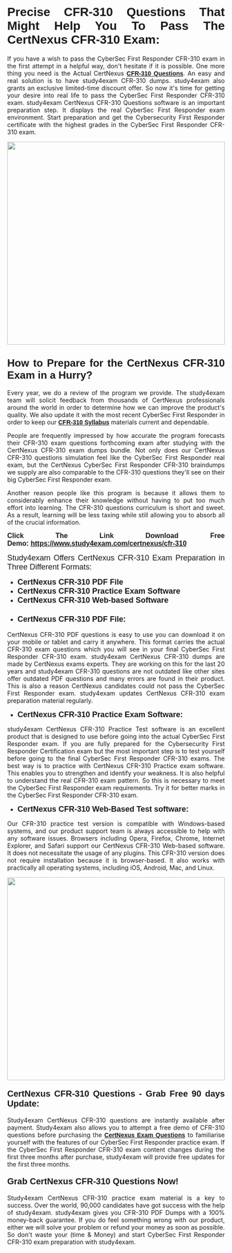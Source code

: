 <h1 style="text-align: justify;"><span style="font-family:Verdana,Geneva,sans-serif;"><strong>Precise CFR-310 Questions That Might Help You To Pass The CertNexus CFR-310 Exam:</strong></span></h1>

<p style="text-align: justify;">If you have a wish to pass the CyberSec First Responder CFR-310 exam in the first attempt in a helpful way, don't hesitate if it is possible. One more thing you need is the Actual CertNexus <a href="https://www.study4exam.com/certnexus/free-cfr-310-questions"><span style="font-family:Verdana,Geneva,sans-serif;"><strong>CFR-310 Questions</strong></span></a>. An easy and real solution is to have study4exam CFR-310 dumps. study4exam also grants an exclusive limited-time discount offer. So now it's time for getting your desire into real life to pass the CyberSec First Responder CFR-310 exam. study4exam CertNexus CFR-310 Questions software is an important preparation step. It displays the real CyberSec First Responder exam environment. Start preparation and get the Cybersecurity First Responder certificate with the highest grades in the CyberSec First Responder CFR-310 exam.</p>

<p style="text-align: justify;"><a href="https://www.study4exam.com/certnexus/cfr-310"><img alt="" src="https://www.thequestionanswers.com/wp-content/uploads/2022/02/Study4Exam-Cert-Exams-Questions.webp" style="width: 100%; height: 470px;" /></a></p>

<h2 style="text-align: justify;"><span style="font-family:Verdana,Geneva,sans-serif;"><span style="font-size:24px;"><strong>How to Prepare for the CertNexus CFR-310 Exam in a Hurry?</strong></span></span></h2>

<p style="text-align: justify;">Every year, we do a review of the program we provide. The study4exam team will solicit feedback from thousands of CertNexus professionals around the world in order to determine how we can improve the product's quality. We also update it with the most recent CyberSec First Responder in order to keep our <a href="https://www.study4exam.com/certnexus/syllabus/cfr-310"><span style="font-family:Verdana,Geneva,sans-serif;"><strong>CFR-310 Syllabus</strong></span></a> materials current and dependable.</p>

<p style="text-align: justify;">People are frequently impressed by how accurate the program forecasts their CFR-310 exam questions forthcoming exam after studying with the CertNexus CFR-310 exam dumps bundle. Not only does our CertNexus CFR-310 questions simulation feel like the CyberSec First Responder real exam, but the CertNexus CyberSec First Responder CFR-310 braindumps we supply are also comparable to the CFR-310 questions they'll see on their big CyberSec First Responder exam.</p>

<p style="text-align: justify;">Another reason people like this program is because it allows them to considerably enhance their knowledge without having to put too much effort into learning. The CFR-310 questions curriculum is short and sweet. As a result, learning will be less taxing while still allowing you to absorb all of the crucial information.</p>

<p style="text-align: justify;"><span style="font-size:16px;"><span style="font-family:Verdana,Geneva,sans-serif;"><strong>Click The Link Download Free Demo: <a href="https://www.study4exam.com/certnexus/cfr-310">https://www.study4exam.com/certnexus/cfr-310</a></strong></span></span></p>

<p style="text-align: justify;"><span style="font-size:18px;"><span style="font-family:Tahoma,Geneva,sans-serif;">Study4exam Offers CertNexus CFR-310 Exam Preparation in Three Different Formats:</span></span></p>

<ul>
	<li style="text-align: justify;"><span style="font-size:18px;"><span style="font-family:Tahoma,Geneva,sans-serif;"><strong>CertNexus CFR-310 PDF File</strong></span></span></li>
	<li style="text-align: justify;"><span style="font-size:18px;"><span style="font-family:Tahoma,Geneva,sans-serif;"><strong>CertNexus CFR-310 Practice Exam Software</strong></span></span></li>
	<li style="text-align: justify;"><span style="font-size:18px;"><span style="font-family:Tahoma,Geneva,sans-serif;"><strong>CertNexus CFR-310 Web-based Software</strong></span></span></li>
	<li>
	<h3 style="text-align: justify;"><span style="font-family:Verdana,Geneva,sans-serif;"><strong><span style="font-size:18px;">CertNexus CFR-310 PDF File:</span></strong></span></h3>
	</li>
</ul>

<p style="text-align: justify;">CertNexus CFR-310 PDF questions is easy to use you can download it on your mobile or tablet and carry it anywhere. This format carries the actual CFR-310 exam questions which you will see in your final CyberSec First Responder CFR-310 exam. study4exam CertNexus CFR-310 dumps are made by CertNexus exams experts. They are working on this for the last 20 years and study4exam CFR-310 questions are not outdated like other sites offer outdated PDF questions and many errors are found in their product. This is also a reason CertNexus candidates could not pass the CyberSec First Responder exam. study4exam updates CertNexus CFR-310 exam preparation material regularly.</p>

<ul>
	<li style="text-align: justify;"><strong><span style="font-size:18px;"><span style="font-family:Verdana,Geneva,sans-serif;">CertNexus CFR-310 Practice Exam Software:</span></span></strong></li>
</ul>

<p style="text-align: justify;">study4exam CertNexus CFR-310 Practice Test software is an excellent product that is designed to use before going into the actual CyberSec First Responder exam. If you are fully prepared for the Cybersecurity First Responder Certification exam but the most important step is to test yourself before going to the final CyberSec First Responder CFR-310 exams. The best way is to practice with CertNexus CFR-310 Practice exam software. This enables you to strengthen and identify your weakness. It is also helpful to understand the real CFR-310 exam pattern. So this is necessary to meet the CyberSec First Responder exam requirements. Try it for better marks in the CyberSec First Responder CFR-310 exam.</p>

<ul>
	<li style="text-align: justify;"><strong><span style="font-size:18px;"><span style="font-family:Tahoma,Geneva,sans-serif;">CertNexus CFR-310 Web-Based Test software:</span></span></strong></li>
</ul>

<p style="text-align: justify;">Our CFR-310 practice test version is compatible with Windows-based systems, and our product support team is always accessible to help with any software issues. Browsers including Opera, Firefox, Chrome, Internet Explorer, and Safari support our CertNexus CFR-310 Web-based software. It does not necessitate the usage of any plugins. This CFR-310 version does not require installation because it is browser-based. It also works with practically all operating systems, including iOS, Android, Mac, and Linux.</p>

<p style="text-align: justify;"><a href="https://www.study4exam.com/certnexus/cfr-310"><img alt="" src="https://www.thequestionanswers.com/wp-content/uploads/2022/02/Study4Exam-Cert-Exams-Questions-Discount.webp" style="width: 100%; height: 470px;" /></a></p>

<h4 style="text-align: justify;"><span style="font-family:Tahoma,Geneva,sans-serif;"><strong><span style="font-size:20px;">CertNexus CFR-310 Questions - Grab Free 90 days Update:</span></strong></span></h4>

<p style="text-align: justify;">Study4exam CertNexus CFR-310 questions are instantly available after payment. Study4exam also allows you to attempt a free demo of CFR-310 questions before purchasing the <a href="https://www.study4exam.com/certnexus-exams"><span style="font-family:Verdana,Geneva,sans-serif;"><strong>CertNexus Exam Questions</strong></span></a> to familiarise yourself with the features of our CyberSec First Responder practice exam. If the CyberSec First Responder CFR-310 exam content changes during the first three months after purchase, study4exam will provide free updates for the first three months.</p>

<h4 style="text-align: justify;"><span style="font-family:Verdana,Geneva,sans-serif;"><strong><span style="font-size:20px;">Grab CertNexus CFR-310 Questions Now!</span></strong></span></h4>

<p style="text-align: justify;">Study4exam CertNexus CFR-310 practice exam material is a key to success. Over the world, 90,000 candidates have got success with the help of study4exam. study4exam gives you CFR-310 PDF Dumps with a 100% money-back guarantee. If you do feel something wrong with our product, either we will solve your problem or refund your money as soon as possible. So don't waste your (time & Money) and start CyberSec First Responder CFR-310 exam preparation with study4exam.</p>
